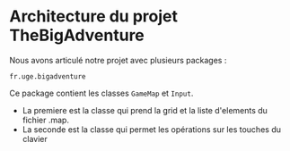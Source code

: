 # Architecture du projet TheBigAdventure

Nous avons articulé notre projet avec plusieurs packages :

`fr.uge.bigadventure`

Ce package contient les classes `GameMap` et `Input`. 

- La premiere est la classe qui prend la grid et la liste d'elements du fichier .map. 
- La seconde est la classe qui permet les opérations sur les touches du clavier



